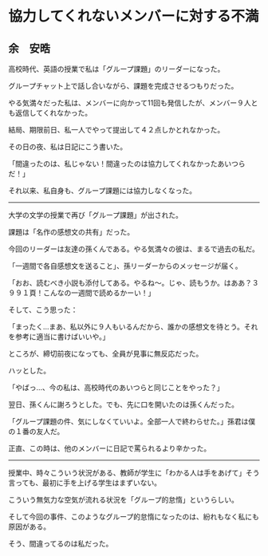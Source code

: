 # 協力してくれないメンバーに対する不満

## 余　安晧

高校時代、英語の授業で私は「グループ課題」のリーダーになった。

グループチャット上で話し合いながら、課題を完成させるつもりだった。

やる気満々だった私は、メンバーに向かって11回も発信したが、メンバー９人とも返信してくれなかった。

結局、期限前日、私一人でやって提出して４２点しかとれなかった。

その日の夜、私は日記にこう書いた。

「間違ったのは、私じゃない！間違ったのは協力してくれなかったあいつらだ！」

それ以来、私自身も、グループ課題には協力しなくなった。

---

大学の文学の授業で再び「グループ課題」が出された。

課題は「名作の感想文の共有」だった。

今回のリーダーは友達の孫くんである。やる気満々の彼は、まるで過去の私だ。

「一週間で各自感想文を送ること」、孫リーダーからのメッセージが届く。

「おお、読むべき小説も添付してある。やるね～。じゃ、読もうか。はああ？３９９１頁！こんなの一週間で読めるかーい！」

そして、こう思った：

「まったく…まあ、私以外に９人もいるんだから、誰かの感想文を待とう。それを参考に適当に書けばいいや。」

ところが、締切前夜になっても、全員が見事に無反応だった。

ハッとした。

「やばっ…、今の私は、高校時代のあいつらと同じことをやった？」

翌日、孫くんに謝ろうとした。でも、先に口を開いたのは孫くんだった。

「グループ課題の件、気にしなくていいよ。全部一人で終わらせた。」孫君は僕の１番の友人だ。

正直、この時は、他のメンバーに日記で罵られるより辛かった。

---

授業中、時々こういう状況がある、教師が学生に「わかる人は手をあげて」そう言っても、最初に手を上げる学生はまずいない。

こういう無気力な空気が流れる状況を「グループ的怠惰」というらしい。

そして今回の事件、このようなグループ的怠惰になったのは、紛れもなく私にも原因がある。

そう、間違ってるのは私だった。
